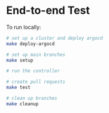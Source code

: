 # End-to-end Test

To run locally:

```sh
# set up a cluster and deploy argocd
make deploy-argocd

# set up main branches
make setup

# run the controller

# create pull requests
make test

# clean up branches
make cleanup
```
